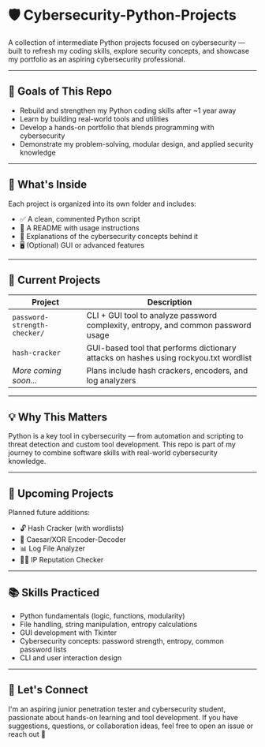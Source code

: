 # 🛡️ Cybersecurity-Python-Projects

A collection of intermediate Python projects focused on cybersecurity — built to refresh my coding skills, explore security concepts, and showcase my portfolio as an aspiring cybersecurity professional.

---

## 🎯 Goals of This Repo

- Rebuild and strengthen my Python coding skills after ~1 year away  
- Learn by building real-world tools and utilities  
- Develop a hands-on portfolio that blends programming with cybersecurity  
- Demonstrate my problem-solving, modular design, and applied security knowledge  

---

## 📂 What's Inside

Each project is organized into its own folder and includes:

- ✅ A clean, commented Python script  
- 📘 A README with usage instructions  
- 🧠 Explanations of the cybersecurity concepts behind it  
- 🖥️ (Optional) GUI or advanced features  

---

## 🧰 Current Projects

| Project | Description |
|--------|-------------|
| `password-strength-checker/` | CLI + GUI tool to analyze password complexity, entropy, and common password usage |
| `hash-cracker` | GUI-based tool that performs dictionary attacks on hashes using rockyou.txt wordlist |
| _More coming soon..._ | Plans include hash crackers, encoders, and log analyzers |

---

## 💡 Why This Matters

Python is a key tool in cybersecurity — from automation and scripting to threat detection and custom tool development. This repo is part of my journey to combine software skills with real-world cybersecurity knowledge.

---

## 🧭 Upcoming Projects

Planned future additions:

- 🔓 Hash Cracker (with wordlists)  
- 🔐 Caesar/XOR Encoder-Decoder  
- 📊 Log File Analyzer  
- 🕵️‍♂️ IP Reputation Checker  

---

## 📚 Skills Practiced

- Python fundamentals (logic, functions, modularity)  
- File handling, string manipulation, entropy calculations  
- GUI development with Tkinter  
- Cybersecurity concepts: password strength, entropy, common password lists  
- CLI and user interaction design  

---

## 🚀 Let's Connect

I'm an aspiring junior penetration tester and cybersecurity student, passionate about hands-on learning and tool development. If you have suggestions, questions, or collaboration ideas, feel free to open an issue or reach out 🤙
